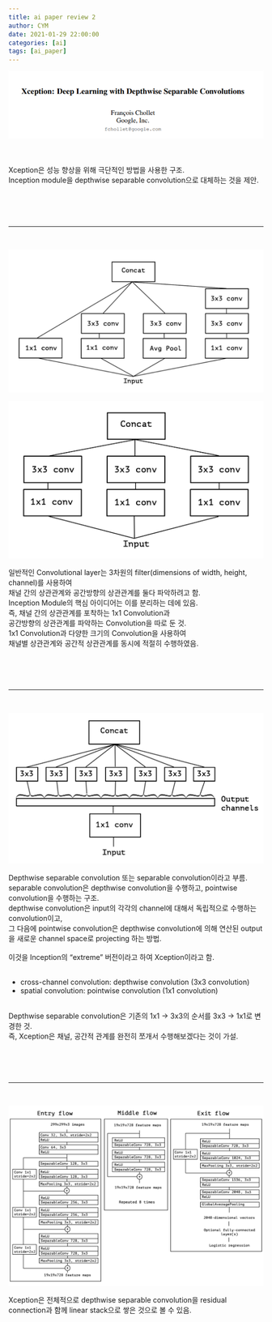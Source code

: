 ```yaml
---
title: ai paper review 2
author: CYM
date: 2021-01-29 22:00:00
categories: [ai]
tags: [ai_paper]
---
```


![img](https://github.com/cym-2/cym-2.github.io/blob/main/assets/img/posts/ap2/001.PNG?raw=true)

<br>
<br>
Xception은 성능 향상을 위해 극단적인 방법을 사용한 구조.<br>
Inception module을 depthwise separable convolution으로 대체하는 것을 제안.<br>
<br>
<br>
<br>
<br>

---

<br>

![img](https://github.com/cym-2/cym-2.github.io/blob/main/assets/img/posts/ap2/002.png?raw=true)

![img](https://github.com/cym-2/cym-2.github.io/blob/main/assets/img/posts/ap2/003.png?raw=true)

일반적인 Convolutional layer는 3차원의 filter(dimensions of width, height, channel)를 사용하여<br> 
채널 간의 상관관계와 공간방향의 상관관계를 둘다 파악하려고 함.<br>
Inception Module의 핵심 아이디어는 이를 분리하는 데에 있음.<br>
즉, 채널 간의 상관관계를 포착하는 1x1 Convolution과 <br>
공간방향의 상관관계를 파악하는 Convolution을 따로 둔 것.<br>
1x1 Convolution과 다양한 크기의 Convolution을 사용하여 <br>
채널별 상관관계와 공간적 상관관계를 동시에 적절히 수행하였음.<br> 
<br>
<br>
<br>
<br>

---

<br>

![img](https://github.com/cym-2/cym-2.github.io/blob/main/assets/img/posts/ap2/004.png?raw=true)

Depthwise separable convolution 또는 separable convolution이라고 부름.<br> 
separable convolution은 depthwise convolution을 수행하고, pointwise convolution을 수행하는 구조.<br> 
depthwise convolution은 input의 각각의 channel에 대해서 독립적으로 수행하는 convolution이고, <br>
그 다음에 pointwise convolution은 depthwise convolution에 의해 연산된 output을 새로운 channel space로 projecting 하는 방법.<br>
<br>
이것을 Inception의 “extreme” 버전이라고 하여 Xception이라고 함.<br>
<br>

- cross-channel convolution: depthwise convolution (3x3 convolution)<br>
- spatial convolution: pointwise convolution (1x1 convolution)<br>

<br>
Depthwise separable convolution은 기존의 1x1 -> 3x3의 순서를 3x3 -> 1x1로 변경한 것.<br> 
즉, Xception은 채널, 공간적 관계를 완전히 쪼개서 수행해보겠다는 것이 가설.<br>
<br>
<br>
<br>
<br>

---

<br>

![img](https://github.com/cym-2/cym-2.github.io/blob/main/assets/img/posts/ap2/005.png)

Xception은 전체적으로 depthwise separable convolution을 residual connection과 함께 linear stack으로 쌓은 것으로 볼 수 있음. 

